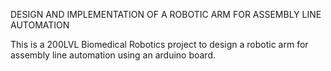 DESIGN AND IMPLEMENTATION OF A ROBOTIC ARM FOR ASSEMBLY LINE AUTOMATION 

This is a 200LVL Biomedical Robotics project to design a robotic arm for assembly line automation using an arduino board.
